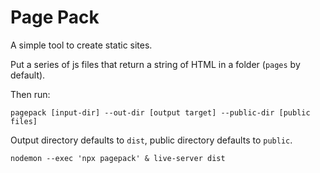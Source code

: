 # Page Pack

A simple tool to create static sites.

Put a series of js files that return a string of HTML in a folder (`pages` by default).

Then run:

```
pagepack [input-dir] --out-dir [output target] --public-dir [public files]
```

Output directory defaults to `dist`, public directory defaults to `public`.

```
nodemon --exec 'npx pagepack' & live-server dist
```
